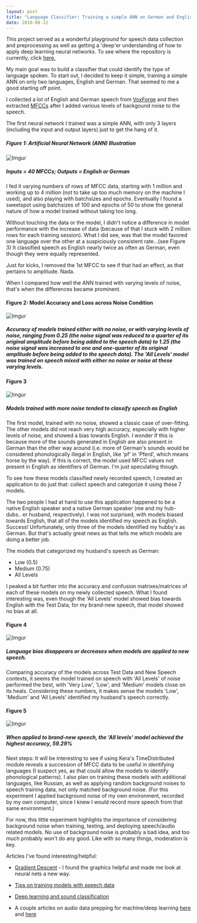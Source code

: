 ```yaml
---
layout: post
title: "Language Classifier: Training a simple ANN on German and English speech"
date: 2018-08-22
--- 
```


This project served as a wonderful playground for speech data collection and preprocessing as well as getting a 'deep'er understanding of how to apply deep learning neural networks. To see where the repository is currently, click <a href = "https://github.com/a-n-rose/language-classifier">here.</a>

My main goal was to build a classifier that could identify the type of language spoken. To start out, I decided to keep it simple, training a simple ANN on only two languages, English and German. That seemed to me a good starting off point.

I collected a lot of English and German speech from <a href="http://voxforge.org/">VoxForge</a> and then extracted <a href="https://en.wikipedia.org/wiki/Mel-frequency_cepstrum">MFCCs</a> after I added various levels of backgound noise to the speech.

The first neural network I trained was a simple ANN, with only 3 layers (including the input and output layers) just to get the hang of it. 

##### Figure 1: Artificial Neural Network (ANN) Illustration
![Imgur](https://i.imgur.com/pfAsfyO.png)
##### Inputs = 40 MFCCs; Outputs = English or German 

I fed it varying numbers of rows of MFCC data, starting with 1 million and working up to 4 million (not to take up too much memory on the machine I used), and also playing with batchsizes and epochs. Eventually I found a sweetspot using batchsizes of 100 and epochs of 50 to show the general nature of how a model trained without taking too long. 

Without touching the data or the model, I didn't notice a difference in model performance with the increase of data (because of that I stuck with 2 million rows for each training session). What I did see, was that the model favored one language over the other at a suspiciously consistent rate...(see Figure 3) It classified speech as English nearly twice as often as German, even though they were equally represented. 

Just for kicks, I removed the 1st MFCC to see if that had an effect, as that pertains to amplitude. Nada.

When I compared how well the ANN trained with varying levels of noise, that's when the differences became prominent.

#### Figure 2: Model Accuracy and Loss across Noise Condition
![Imgur](https://i.imgur.com/yAA0y1i.png)
##### Accuracy of models trained either with no noise, or with varying levels of noise, ranging from 0.25 (the noise signal was reduced to a quarter of its original amplitude before being added to the speech data) to 1.25 (the noise signal was increased to one and one-quarter of its original amplitude before being added to the speech data). The 'All Levels' model was trained on speech mixed with either no noise or noise at these varying levels.

#### Figure 3
![Imgur](https://i.imgur.com/Qn3FKkh.png)
##### Models trained with more noise tended to classify speech as English

The first model, trained with no noise, showed a classic case of over-fitting. The other models did not reach very high accuracy, especially with higher levels of noise, and showed a bias towards English. I wonder if this is because more of the sounds generated in English are also present in German than the other way around (i.e. more of German's sounds would be considered phonologically illegal in English, like 'pf' in 'Pferd', which means horse by the way). If this is correct, the model used MFCC values not present in English as identifiers of German. I'm just speculating though.

To see how these models classified newly recorded speech, I created an application to do just that: collect speech and categorize it using these 7 models.

The two people I had at hand to use this application happened to be a native English speaker and a native German speaker (me and my hub-dubs.. er husband, respectively). I was not surprised, with models biased towards English, that all of the models identified my speech as English. Success! Unfortunately, only three of the models identified my hubby's as German. But that's actually great news as that tells me which models are doing a better job.

The models that categorized my husband's speech as German: 
* Low (0.5)
* Medium (0.75)
* All Levels 

I peaked a bit further into the accuracy and confusion matrixes/matrices of each of these models on my newly collected speech. What I found interesting was, even though the 'All Levels' model showed bias towards English with the Test Data, for my brand-new speech, that model showed no bias at all. 

#### Figure 4
![Imgur](https://i.imgur.com/tsicvE3.png)
##### Language bias disappears or decreases when models are applied to new speech.

Comparing accuracy of the models across Test Data and New Speech contexts, it seems the model trained on speech with 'All Levels' of noise performed the best, with 'Very Low', 'Low', and 'Medium' models close on its heals. Considering these numbers, it makes sense the models 'Low', 'Medium' and 'All Levels' identified my husband's speech correctly.

#### Figure 5
![Imgur](https://i.imgur.com/LfDcs7z.png)
##### When applied to brand-new speech, the 'All levels' model achieved the highest accuracy, 59.29%


Next steps: It will be interesting to see if using Kera's TimeDistributed module reveals a succession of MFCC data to be useful in identifying languages (I suspect yes, as that could allow the models to identify phonological patterns). I also plan on training these models with additional languages, like Russian, as well as applying random background noises to speech training data, not only matched background noise. (For this experiment I applied background noise of my own environment, recorded by my own computer, since I knew I would record more speech from that same environment.)

For now, this little experiment highlights the importance of considering background noise when training, testing, and deploying speech/audio related models. No use of background noise is probably a bad idea, and too much probably won't do any good. Like with so many things, moderation is key.




Articles I've found interesting/helpful:
* <a href = "https://iamtrask.github.io/2015/07/27/python-network-part2/">Gradient Descent</a> - I found the graphics helpful and made me look at neural nets a new way.

* <a href="https://www.kaggle.com/c/tensorflow-speech-recognition-challenge/discussion/46945">Tips on training models with speech data</a>

* <a href="https://www.analyticsindiamag.com/using-deep-learning-for-sound-classification-an-in-depth-analysis/">Deep learning and sound classification</a>

* A couple articles on audio data prepping for machine/deep learning <a href="https://www.kaggle.com/fizzbuzz/beginner-s-guide-to-audio-data">here</a> and <a href="https://www.analyticsvidhya.com/blog/2017/08/audio-voice-processing-deep-learning/">here</a>
